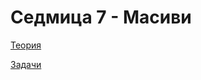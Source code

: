 # Седмица 7 - Масиви

[Теория](https://github.com/AleksandrinaKovachka/Data-structures-and-algorithms/tree/main/Week07/Theory)

[Задачи](https://github.com/AleksandrinaKovachka/Data-structures-and-algorithms/tree/main/Week07/Tasks)

